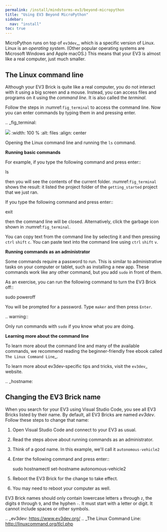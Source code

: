 ```yaml
---
permalink: /install/mindstorms-ev3/beyond-micropython
title: "Using EV3 Beyond MicroPython"
sidebar:
  nav: "install"
toc: true
---
```


MicroPython runs on top of `ev3dev`_, which is a specific version of Linux.
Linux is an *operating system*. (Other popular operating
systems are Microsoft Windows and Apple macOS.) This means that your EV3 is
almost like a real computer, just much smaller.

The Linux command line
-----------------------------------------

Although your EV3 Brick is quite like a real computer, you do not interact with
it using a big screen and a mouse. Instead, you can access files and programs
on it using the *command line*. It is also called the *terminal*.

Follow the steps in :numref:`fig_terminal` to access the command line. Now
you can enter commands by typing them in and pressing enter.

.. _fig_terminal:

![](https://docs.pybricks.com/en/latest/_images/terminal_label.png)
   :width: 100 %
   :alt: files
   :align: center

   Opening the Linux command line and running the ``ls`` command.

**Running basic commands**

For example, if you type the following command and press enter::

   ls

then you will see the contents of the current folder. :numref:`fig_terminal`
shows the result: it listed the project folder of the ``getting_started``
project that we just ran.

If you type the following command and press enter::

   exit

then the command line will be closed. Alternatively, click the garbage icon
shown in :numref:`fig_terminal`.

You can copy text from the command line by selecting it and
then pressing ``ctrl`` ``shift`` ``c``.
You can paste text into the command line
using ``ctrl`` ``shift`` ``v``.

**Running commands as an administrator**

Some commands require a password to run. This is similar to administrative
tasks on your computer or tablet, such as installing a new app. These commands
work like any other command, but you add ``sudo`` in front of
them.

As an exercise, you can run the following command to turn the EV3 Brick off::

   sudo poweroff

You will be prompted for a password. Type ``maker`` and then press ``Enter``.

.. warning::

   Only run commands with ``sudo`` if you know what you are doing.

**Learning more about the command line**

To learn more about the command line and many of the available commands, we
recommend reading the beginner-friendly free ebook
called `The Linux Command Line`_.

To learn more about ev3dev-specific tips and tricks, visit the `ev3dev`_
website.

.. _hostname:

Changing the EV3 Brick name
-----------------------------------------------------------

When you search for your EV3 using Visual Studio Code, you see all EV3 Bricks
listed by their name. By default, all EV3 Bricks are named *ev3dev*. Follow
these steps to change that name:

   1. Open Visual Studio Code and connect to your EV3 as usual.
   2. Read the steps above about running commands as an administrator.
   3. Think of a good name. In this example, we'll
      call it ``autonomous-vehicle2``
   4. Enter the following command and press enter::

         sudo hostnamectl set-hostname autonomous-vehicle2

   5. Reboot the EV3 Brick for the change to take effect.
   6. You may need to reboot your computer as well.

EV3 Brick names should only contain lowercase letters ``a`` through ``z``,
the digits ``0`` through ``9``, and the hyphen ``-``. It must start with a
letter or digit. It cannot include spaces or other symbols.

.. _ev3dev: https://www.ev3dev.org/
.. _The Linux Command Line: http://linuxcommand.org/tlcl.php
